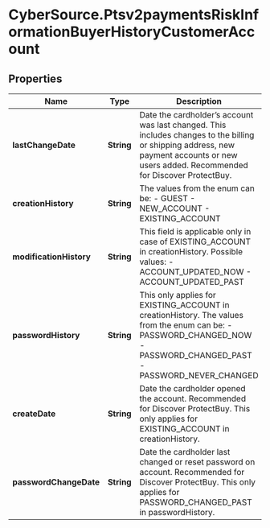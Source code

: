 # CyberSource.Ptsv2paymentsRiskInformationBuyerHistoryCustomerAccount

## Properties
Name | Type | Description | Notes
------------ | ------------- | ------------- | -------------
**lastChangeDate** | **String** | Date the cardholder’s account was last changed. This includes changes to the billing or shipping address, new payment accounts or new users added. Recommended for Discover ProtectBuy.  | [optional] 
**creationHistory** | **String** | The values from the enum can be: - GUEST - NEW_ACCOUNT - EXISTING_ACCOUNT  | [optional] 
**modificationHistory** | **String** | This field is applicable only in case of EXISTING_ACCOUNT in creationHistory. Possible values: - ACCOUNT_UPDATED_NOW - ACCOUNT_UPDATED_PAST  | [optional] 
**passwordHistory** | **String** | This only applies for EXISTING_ACCOUNT in creationHistory. The values from the enum can be: - PASSWORD_CHANGED_NOW - PASSWORD_CHANGED_PAST - PASSWORD_NEVER_CHANGED  | [optional] 
**createDate** | **String** | Date the cardholder opened the account. Recommended for Discover ProtectBuy. This only applies for EXISTING_ACCOUNT in creationHistory.  | [optional] 
**passwordChangeDate** | **String** | Date the cardholder last changed or reset password on account. Recommended for Discover ProtectBuy. This only applies for PASSWORD_CHANGED_PAST in passwordHistory.  | [optional] 


